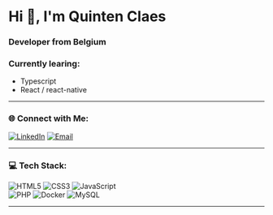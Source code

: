 # Hi 👋, I'm Quinten Claes  
### Developer from Belgium  
### Currently learing:
 - Typescript
 - React / react-native

---

### 🌐 Connect with Me:
[![LinkedIn](https://img.shields.io/badge/LinkedIn-%230077B5.svg?style=for-the-badge&logo=linkedin&logoColor=white)](https://www.linkedin.com/in/quinten-claes-5964a8344/) 
[![Email](https://img.shields.io/badge/Email-D14836?style=for-the-badge&logo=gmail&logoColor=white)](mailto:quintenclaes7@gmail.com)  

---

### 💻 Tech Stack:
![HTML5](https://img.shields.io/badge/html5-%23E34F26.svg?style=for-the-badge&logo=html5&logoColor=white) 
![CSS3](https://img.shields.io/badge/css3-%231572B6.svg?style=for-the-badge&logo=css3&logoColor=white) 
![JavaScript](https://img.shields.io/badge/javascript-%23323330.svg?style=for-the-badge&logo=javascript&logoColor=%23F7DF1E)  
![PHP](https://img.shields.io/badge/php-%23777BB4.svg?style=for-the-badge&logo=php&logoColor=white) 
![Docker](https://img.shields.io/badge/docker-%230db7ed.svg?style=for-the-badge&logo=docker&logoColor=white) 
![MySQL](https://img.shields.io/badge/mysql-4479A1.svg?style=for-the-badge&logo=mysql&logoColor=white)  

---

<!-- Profile created with GPRM ( https://gprm.itsvg.in ) -->
